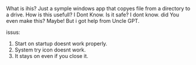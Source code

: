 What is ihis?
Just a symple windows app that copyes file from a directory to a drive. 
How is this usefull?
I Dont Know.
Is it safe?
I dont know.
did You even make this?
Maybe! But i got help from Uncle GPT.

issus:
01. Start on startup doesnt work properly.
02. System try icon doesnt work.
03. It stays on even if you close it.
